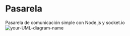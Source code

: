 # Pasarela
Pasarela de comunicación simple con Node.js y socket.io
![your-UML-diagram-name](http://www.plantuml.com/plantuml/proxy?cache=no&src=https://raw.githubusercontent.com/NeftaliYagua/Pasarela/gh-pages/sandbox.puml)

